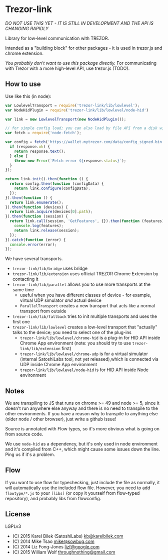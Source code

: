 Trezor-link
====

*DO NOT USE THIS YET - IT IS STILL IN DEVELOPMENT AND THE API IS CHANGING RAPIDLY*

Library for low-level communication with TREZOR.

Intended as a "building block" for other packages - it is used in trezor.js and chrome extension.

*You probably don't want to use this package directly.* For communicating with Trezor with a more high-level API, use trezor.js (TODO).

How to use
-----

Use like this (in node):

```javascript
var LowlevelTransport = require('trezor-link/lib/lowlevel');
var NodeHidPlugin = require('trezor-link/lib/lowlevel/node-hid')

var link = new LowlevelTransport(new NodeHidPlugin());

// for simple config load; you can also load by file API from a disk without node-fetch
var fetch = require('node-fetch');

var config = fetch('https://wallet.mytrezor.com/data/config_signed.bin').then(function (response) {
  if (response.ok) {
    return response.text();
  } else {
    throw new Error(`Fetch error ${response.status}`);
  }
});

return link.init().then(function () { 
  return config.then(function (configData) {
    return link.configure(configData);
  });
}).then(function () {
  return link.enumerate();
}).then(function (devices) {
  return link.acquire(devices[0].path);
}).then(function (session) {
  return link.call(session, 'GetFeatures', {}).then(function (features) {
    console.log(features);
    return link.release(session);
  });
}).catch(function (error) {
  console.error(error);
});

```

We have several transports.

* `trezor-link/lib/bridge` uses bridge
* `trezor-link/lib/extension` uses official TREZOR Chrome Extension by contacting it
* `trezor-link/lib/parallel` allows you to use more transports at the same time
  * useful when you have different classes of device - for example, virtual UDP simulator *and* actual device
  * `ParallelTransport` creates a new transport that acts like a normal transport from outside
* `trezor-link/lib/fallback` tries to init multiple transports and uses the first one
* `trezor-link/lib/lowlevel` creates a low-level transport that "actually" talks to the device; you need to select one of the plug-ins
  * `trezor-link/lib/lowlevel/chrome-hid` is a plug-in for HID API inside Chrome App environment (note: you should try to use `trezor-link/lib/extension` first)
  * `trezor-link/lib/lowlevel/chrome-udp` is for a virtual simulator (internal SatoshiLabs tool, not yet released),which is connected via UDP inside Chrome App environment
  * `trezor-link/lib/lowlevel/node-hid` is for HID API inside Node environment


Notes
---
We are transpiling to JS that runs on chrome >= 49 and node >= 5, since it doesn't run anywhere else anyway and there is no need to transpile to the other environments. If you have a reason why to transpile to anything else (older node / other browser), just write a github issue!

Source is annotated with Flow types, so it's more obvious what is going on from source code.

We use `node-hid` as a dependency, but it's only used in node environment and it's compiled from C++, which might cause some issues down the line. Ping us if it's a problem.

Flow
----
If you want to use flow for typechecking, just include the file as normally, it will automatically use the included flow file. However, you need to add `flowtype/*.js` to your `[libs]` (or copy it yourself from flow-typed repository), and probably libs from flowconfig.


License
----
LGPLv3

* (C) 2015 Karel Bilek (SatoshiLabs) <kb@karelbilek.com>
* (C) 2014 Mike Tsao <mike@sowbug.com>
* (C) 2014 Liz Fong-Jones <lizf@google.com>
* (C) 2015 William Wolf <throughnothing@gmail.com>

